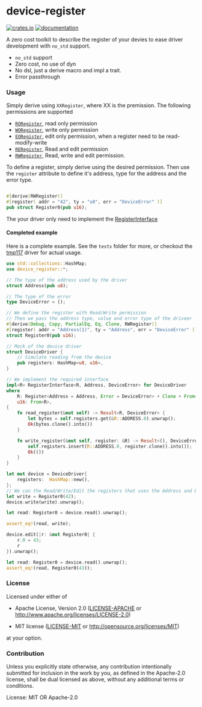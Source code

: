 # device-register

[![crates.io](https://img.shields.io/crates/v/device-register)](https://crates.io/crates/device-register) [![documentation](https://docs.rs/device-register/badge.svg)](https://docs.rs/device-register)

A zero cost toolkit to describe the register of your devies to ease driver development with `no_std` support.
* `no_std` support
* Zero cost, no use of dyn
* No dsl, just a derive macro and impl a trait.
* Error passthrough

### Usage
Simply derive using `XXRegister`, where XX is the premission.
The following permissions are supported
* [`RORegister`](crate::RORegister), read only permission
* [`WORegister`](crate::WORegister), write only permission
* [`EORegister`](crate::EORegister), edit only permission, when a register need to be read-modify-write
* [`RERegister`](crate::RERegister), Read and edit permission
* [`RWRegister`](crate::RWRegister), Read, write and edit permission.

To define a register, simply derive using the desired permission.
Then use the `register` attribute to define it's address, type for the address and the error type.
```rust

#[derive(RWRegister)]
#[register( addr = "42", ty = "u8", err = "DeviceError" )]
pub struct Register0(pub u16);
```
The your driver only need to implement the [RegisterInterface](crate::RegisterInterface)

#### Completed example
Here is a complete example. See the `tests` folder for more, or checkout the [tmp117](https://github.com/xgroleau/tmp117-rs) driver for actual usage.

```rust
use std::collections::HashMap;
use device_register::*;

// The type of the address used by the driver
struct Address(pub u8);

// The type of the error
type DeviceError = ();

// We define the register with Read/Write permission
// Then we pass the address type, value and error type of the driveer
#[derive(Debug, Copy, PartialEq, Eq, Clone, RWRegister)]
#[register( addr = "Address(1)", ty = "Address", err = "DeviceError" )]
struct Register0(pub u16);

// Mock of the device driver
struct DeviceDriver {
    // Simulate reading from the device
    pub registers: HashMap<u8, u16>,
}

// We implement the required interface
impl<R> RegisterInterface<R, Address, DeviceError> for DeviceDriver
where
    R: Register<Address = Address, Error = DeviceError> + Clone + From<u16>,
    u16: From<R>,
{
    fn read_register(&mut self) -> Result<R, DeviceError> {
        let bytes = self.registers.get(&R::ADDRESS.0).unwrap();
        Ok(bytes.clone().into())
    }

    fn write_register(&mut self, register: &R) -> Result<(), DeviceError> {
        self.registers.insert(R::ADDRESS.0, register.clone().into());
        Ok(())
    }
}

let mut device = DeviceDriver{
    registers:  HashMap::new(),
};
// We can the Read/Write/Edit the registers that uses the Address and DeviceError types.
let write = Register0(42);
device.write(write).unwrap();

let read: Register0 = device.read().unwrap();

assert_eq!(read, write);

device.edit(|r: &mut Register0| {
    r.0 = 43;
    r
}).unwrap();

let read: Register0 = device.read().unwrap();
assert_eq!(read, Register0(43));

```

### License
Licensed under either of
- Apache License, Version 2.0 ([LICENSE-APACHE](LICENSE-APACHE) or
  <http://www.apache.org/licenses/LICENSE-2.0>)

- MIT license ([LICENSE-MIT](LICENSE-MIT) or <http://opensource.org/licenses/MIT>)

at your option.

### Contribution
Unless you explicitly state otherwise, any contribution intentionally submitted for inclusion in the work by you, as defined in the Apache-2.0 license, shall be dual licensed as above, without any additional terms or conditions.


License: MIT OR Apache-2.0
